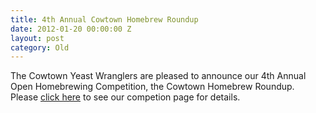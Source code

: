 ```yaml
---
title: 4th Annual Cowtown Homebrew Roundup
date: 2012-01-20 00:00:00 Z
layout: post
category: Old
---
```


<p>The Cowtown Yeast Wranglers are pleased to announce our 4th Annual Open Homebrewing Competition&#44; the Cowtown Homebrew&#160;Roundup.&#160; Please <a target="_self" href="http://www.yeastwranglers.ca/roundup">click here</a>&#160;to see our competion page for details.</p>
